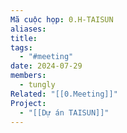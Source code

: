 ```yaml
---
Mã cuộc họp: 0.H-TAISUN
aliases: 
title: 
tags:
  - "#meeting"
date: 2024-07-29
members:
  - tungly
Related: "[[0.Meeting]]"
Project:
  - "[[Dự án TAISUN]]"
---
```

